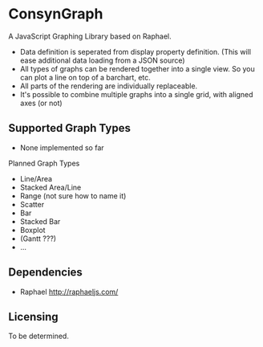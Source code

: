 ConsynGraph
==================

A JavaScript Graphing Library based on Raphael.

 * Data definition is seperated from display property definition. (This will ease additional data loading from a JSON source)
 * All types of graphs can be rendered together into a single view. So you can plot a line on top of a barchart, etc.
 * All parts of the rendering are individually replaceable.
 * It's possible to combine multiple graphs into a single grid, with aligned axes (or not)
 
 
Supported Graph Types
---------------------
* None implemented so far
 
Planned Graph Types
 * Line/Area
 * Stacked Area/Line
 * Range (not sure how to name it)
 * Scatter
 * Bar
 * Stacked Bar
 * Boxplot
 * (Gantt ???)
 * ...
 
Dependencies
------------

 * Raphael http://raphaeljs.com/
 
Licensing
---------

To be determined.